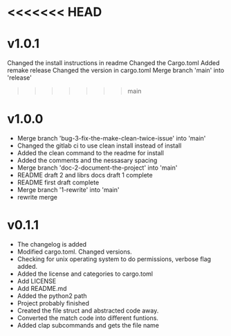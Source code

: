 <<<<<<< HEAD
=======
# v1.0.1
Changed the install instructions in readme
Changed the Cargo.toml
Added remake release
Changed the version in cargo.toml
Merge branch 'main' into 'release'
>>>>>>> main
# v1.0.0
- Merge branch 'bug-3-fix-the-make-clean-twice-issue' into 'main'
- Changed the gitlab ci to use clean install instead of install
- Added the clean command to the readme for install
- Added the comments and the nessasary spacing
- Merge branch 'doc-2-document-the-project' into 'main'
- README draft 2 and librs docs draft 1 complete
- README first draft complete
- Merge branch '1-rewrite' into 'main'
- rewrite merge
# v0.1.1
- The changelog is added
- Modified cargo.toml. Changed versions.
- Checking for unix operating system to do permissions, verbose flag added.
- Added the license and categories to cargo.toml
- Add LICENSE
- Add README.md
- Added the python2 path
- Project probably finished
- Created the file struct and abstracted code away.
- Converted the match code into different funtions.
- Added clap subcommands and gets the file name
